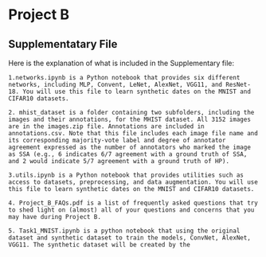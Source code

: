 # Project B

## Supplementatary File

Here is the explanation of what is included in the Supplementary file:


    1.networks.ipynb is a Python notebook that provides six different networks, including MLP, Convent, LeNet, AlexNet, VGG11, and ResNet-18. You will use this file to learn synthetic dates on the MNIST and CIFAR10 datasets.

    2. mhist_dataset is a folder containing two subfolders, including the images and their annotations, for the MHIST dataset. All 3152 images are in the images.zip file. Annotations are included in annotations.csv. Note that this file includes each image file name and its corresponding majority-vote label and degree of annotator agreement expressed as the number of annotators who marked the image as SSA (e.g., 6 indicates 6/7 agreement with a ground truth of SSA, and 2 would indicate 5/7 agreement with a ground truth of HP).
    
    3.utils.ipynb is a Python notebook that provides utilities such as access to datasets, preprocessing, and data augmentation. You will use this file to learn synthetic dates on the MNIST and CIFAR10 datasets.

    4. Project_B_FAQs.pdf is a list of frequently asked questions that try to shed light on (almost) all of your questions and concerns that you may have during Project B.

    5. Task1_MNIST.ipynb is a python notebook that using the original dataset and synthetic dataset to train the models, ConvNet, AlexNet, VGG11. The synthetic dataset will be created by the 



